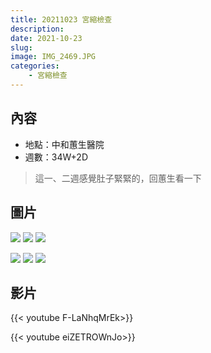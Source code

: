 ```yaml
---
title: 20211023 宮縮檢查
description: 
date: 2021-10-23
slug: 
image: IMG_2469.JPG
categories:
    - 宮縮檢查
---
```


## 內容

* 地點：中和蕙生醫院
* 週數：34W+2D

> 這一、二週感覺肚子緊緊的，回蕙生看一下

## 圖片

![](IMG_2468.JPG)  ![](IMG_2469.JPG)  ![](IMG_2470.JPG) 

![](IMG_2471.JPG)  ![](IMG_2471.JPG)  ![](IMG_2473.JPG) 

## 影片

{{< youtube F-LaNhqMrEk>}}

{{< youtube eiZETROWnJo>}}